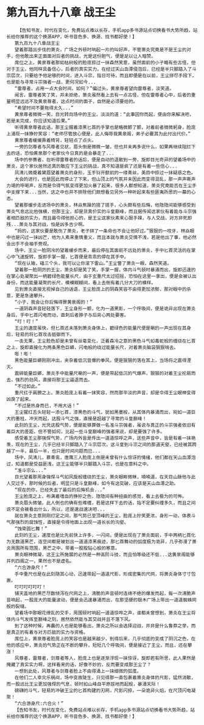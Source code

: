 # 第九百九十八章 战王尘
        【告知书友，时代在变化，免费站点难以长存，手机app多书源站点切换看书大势所趋，站长给你推荐的这个换源APP，听书音色多、换源、找书都好使！】
       第九百九十八章战王尘
       望着那踏出步伐的萧炎，广场之外顿时响起一片的叫好声，不管萧炎究竟是不是王尘的对手，但他敢出来正面面对后者的挑战，光是这份胆气，便是足以让人暗赞。
       席位之上，黄泉尊者那如枯树般的脸庞掠过一抹森然笑意，虽然面前的小子略有些古怪，但对于王尘，他同样具备信心，后者的真实实力，在经过天山血潭侵泡后，已经是半只脚踏入了斗宗层次，只要给予他足够的时间，进入斗宗，指日可待，而且即便是在以前，王尘拼尽手段下，也是能与寻常斗宗强者一战，更何况如今...
       “雷尊者，占用一点大会时间，如何？”偏过头，黄泉尊者望向雷尊者，淡笑道。
       闻言，雷尊者笑了笑，并未拒绝，萧炎虽然看上去有一点古怪，但在雷尊者心中，后者的重量明显远远不及黄泉尊者，这点时间的面子，自然是必须要给的。
       “希望时间不要拖得太久...”
       黄泉尊者微微一笑，目光转向场中的王尘，淡淡的道：“此事因你而起，便由你来解决吧，若是未完成，你应该知道后果。”
       听得黄泉尊者此话，那王尘握着漆黑匕首的手掌也是略微颤了颤，对着前者微微躬身，脸庞上涌现一抹狰狞笑容：“老师尽管放心便是，此人侮辱我黄泉阁，弟子必要其为此付出代价。”
       黄泉尊者缓缓靠着椅背，轻轻点了点头。
       一旁的剑尊者与风尊者见状，眉头倒是微微一皱，但也并未再多说什么，如果再继续阻拦下去的话，恐怕黄泉那个老家伙今日真的是会暴走了...
       场中的参赛者，在听得雷尊者的话后，便是自动的退散到一旁，旋即目光奇异的望着场中的萧炎，这个家伙居然还真的敢应下王尘的挑战，真不知道是疯了还是有着一些信心...
       凤清儿微蹙着黛眉望着萧炎的身形，玉手锊开额前的一缕青丝，美目中掠过一抹疑惑之色。
       大会的进行，也是因此而停止了下来，但山顶上的气氛并未因此而变得混乱，那一声声嘶声力竭的呼喝声，反而是令得气氛变得更加火暴了起来，很多人都想知道，萧炎究竟能否在王尘手中支撑下来...当然，这之中也并不排除他们颇想看见另外一种听起来有些匪夷所思的一幕的心态。
       望着那缓步走进场中的萧炎，林焱焦躁的搓了搓手，心头颇有些后悔，他隐隐间能够感受到萧炎气息远比他强横，但那王尘，却是货真价实的斗皇巅峰，而且据传闻这家伙有着能与斗宗强者相匹敌的实力，而且最令得他担心的，是王尘这家伙素来心狠手辣，与人交战，对方非死即残...萧炎与其对战，怕是凶多吉少啊。
       “妈的，这家伙要是敢伤了萧炎，老子拼了一条命也不会让他好过。”狠狠的一咬牙，林焱眼中也是闪过一抹凶芒，他为人素来重情重义，而且本就与萧炎交情不浅，若是他出了事，他必然会出手不会袖手旁观。
       场中，王尘一脸阴冷的望着缓步而来，最后停在其面前不远处的萧炎，手中匕首灵活的在掌心中飞速旋转，旋即手掌一握，匕首便是乖乖的停在其手中。
       “现在认输，磕三个头，我可以让你滚下雷山。”王尘瞥了萧炎一眼，森然笑道。
       望着那一脸阴厉的王尘，萧炎却是笑了笑，手掌一握，体内斗气顿时暴涌而出，旋即迅速的在掌心处凝聚出一柄碧绿色能量长尺，由于玄重尺太过招摇，恐怕在这里一拿出，便是会被认出身份，而这能量凝聚的长尺，模模糊糊间，看上去倒有着几分大刀的模样。
       见到萧炎直接无视掉自己的话语，王尘脸庞上的阴森笑容不由得更加浓郁，那对眼中的杀意，更是急速攀升。
       “小子，我会让你后悔得罪黄泉阁的！”
       一道阴森声音轻轻落下，王尘身形一颤，化为一道黑影，一个呼吸间，便是诡异出现在萧炎身后，手中匕首闪电而动，直刺后者脖子与后背心两处要害。
       “叮！叮！”
       王尘的速度虽快，但匕首还未落到萧炎身体上，碧绿色的能量尺便是唰的一声出现在其身后，轻易的将匕首攻击抵御而下。
       一击无果，王尘脸色却是未曾有丝毫变化，泛着森冷之意的黑色斗气如毒蛇般的缠绕在匕首之上，旋即直接化为两条黑色巨蟒，闪电般的绕过能量长尺，对着萧炎脑袋狠狠啃去。
       嘭！嘭！
       黑色能量巨蟒刚刚冲出，夹杂着低沉音爆的拳风，便是狠狠的落在其上，当场将之震得湮灭。
       震碎能量巨蟒，萧炎手中能量尺唰的一声，便是带起低沉的气爆声，狠狠的对着王尘抡扇而去，强烈的劲风，直接将那王尘逼退而去。
       “不过如此。”
       重尺扛于肩膀之上，萧炎脸庞上有着一抹笑容，然而那平淡的声音，却是令得王尘眼神变得凶戾了起来。
       “不过是热身而已，不用大话！”
       王尘猩红舌头轻轻一添匕首，漆黑色的斗气，犹如黑墨般，从其体内暴涌而出，宛如一道巨大的墨柱，冲天而起，这股斗气之强，直接是超越了寻常的斗皇巅峰！
       此刻的王尘，光凭这股气势，便是能够算做一名准斗宗强者，虽说与真正的斗宗强者依旧有着巨大的差距，但不管如何，比起一些斗皇巅峰的强者来说，却是要强了许多。
       感受着王尘那强悍气势，广场内外皆是传出一道道惊呼之声，这些声音中，皆是有着一抹艳羡，现在的王尘，几乎已经半只脚踏入了斗宗层次，这斗皇到斗宗之间的那道天壑，已经被其跨越了一半，最后一半，也只是时间问题而已...
       场中，凤清儿，慕青鸾，唐鹰三人脸庞上倒是未曾有什么惊讶的情绪，他们都在天山血潭泡过，知道都是受益匪浅，这王尘能够半只脚踏入斗宗，也是在意料之中。
       “准斗宗么...”
       目光望着那周身强悍斗气如风旋般缠绕的王尘，萧炎眼眸微眯，喃喃道，在天目山脉他与此人交过手，那时候的后者，明显只是斗皇巅峰，如今有这突破，应该是天山血潭之助。
       “现在的你，已经失去了最后的后悔机会...”
       王尘脸庞之上，布满着嗜血的狰狞之色，隐隐间有种扭曲的感觉，看上去极为的可怖。
       萧炎眉头微皱，此人倒也的确有些难缠，若是这样下去的话，指不定要纠缠多久，而且之间说不定会被看出什么，所以，还是速战速决吧...
       就在萧炎主意刚刚打定之间，那气势已至顶峰的王尘，脸庞上狞笑更浓，身形一动，体表斗气那强烈的腐蚀性，直接是令得地面上出现一道长长的沟壑。
       “蚀骨圆匕舞！”
       此刻的王尘，速度也是比先前快上许多，一闪间，便是出现在了萧炎面前，手中两柄匕首化为无数道黑芒，连空间都是被划出一道道漆黑痕迹，那匕首舞动的弧度极为诡异，几乎弥漫了萧炎周围所有范围，黑芒之中，带着一股股钻心般的寒意。
       萧炎眼神微凝，这王尘所施展的必然是一种高阶斗技，而且怕等级还不低...这黄泉阁能够并列四阁之一，果然也不是虚名。
       “六合游身尺！”
       手中重尺也是在此刻随其心动，迅速带起一道道尺影，形成密集的尺网，将萧炎身体寸寸包裹。
       叮叮叮叮叮叮！
       铺天盖地的黑芒尽数倾泻在尺网之上，清脆的声音顿时连绵不绝的爆发而起，每一次清脆声音响起，一股庞大的能量波动，便是会迅速暴涌而出，在那坚硬的银木广场上带出一道道蜘蛛网般的裂缝。
       望着场中那眼花缭乱的交手，周围顿时响起一道道惊哗之声，谁都未曾想到，萧炎在王尘将体内斗气发挥至巅峰之刻，居然依然能与其交战并且不落下风。
       到了这种时候，再蠢的人也是能够看出，萧炎之所以会选择迎战，并非是什么鲁莽之举，而是真正的有着与对方匹敌的实力与资格。
       席位上，黄泉尊者脸庞上的笑容也是越来越少，到得后来，几乎彻底的变成了阴沉之色，在他的感应中，萧炎的气势正在不断的攀升，短短几个呼吸间，便是接近了王尘，而且，还在攀涨！
       风尊者，雷尊者，剑尊者等人，脸庞上也是逐渐浮现一抹惊讶，旋即若有所思，此人果然是掩藏了真实实力啊，这样看来的话，好像不妙的，反而要变成那王尘了？
       一想到此处，风尊者与剑尊者脸上不由得涌上一抹细微的弧度。
       在他们二人幸灾乐祸间，场中变故陡生，只见得那一直包裹着萧炎身体的尺影，猛然消散，而一股远比王尘更加强悍的气息，顿时如山峰自平原拔地而起般，暴涌天际！
       磅礴的斗气，轻易的冲破王尘的匕首构建的刃网，尺影闪掠，一朵诡异火焰，在尺顶闪电凝聚！
       “六合游身尺:六合火！”
       【告知书友，时代在变化，免费站点难以长存，手机app多书源站点切换看书大势所趋，站长给你推荐的这个换源APP，听书音色多、换源、找书都好使！】